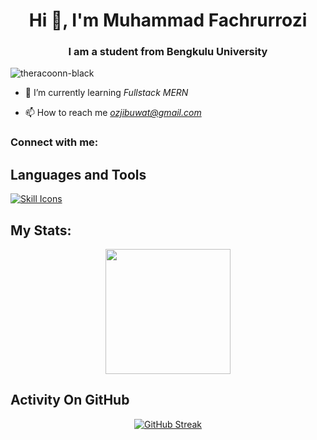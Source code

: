 <h1 align="center">Hi 👋, I'm Muhammad Fachrurrozi</h1>
<h3 align="center">I am a student from Bengkulu University</h3>

<p align="left"> <img src="https://komarev.com/ghpvc/?username=theraccoon-black&label=Profile%20views&color=0e75b6&style=flat" alt="theracoonn-black" /> </p>

- 🌱 I’m currently learning *Fullstack MERN*

- 📫 How to reach me *ozjibuwat@gmail.com*

<h3 align="left">Connect with me:</h3>
<p align="left">
</p>

## Languages and Tools
<p align="left">
    <a href="https://example.com">
        <img src="https://skillicons.dev/icons?i=vscode,github,css,html,js,nodejs,laravel,codeigniter,mysql,reactjs,nextjs" alt="Skill Icons">
    </a>
</p>


## My Stats:
<p align="center">
<img height="200px" src="https://github-readme-stats.vercel.app/api?username=theraccoon-black&hide_border=true&show_icons=true&count_private=true&theme=gruvbox&bg_color=151515">
</p>

## Activity On GitHub

<p align="center">
 <a href="https://git.io/streak-stats"><img src="https://github-readme-streak-stats.herokuapp.com?user=TheRaccoon-Black&theme=dracula&border_radius=5.6" alt="GitHub Streak" /></a>
</p>
